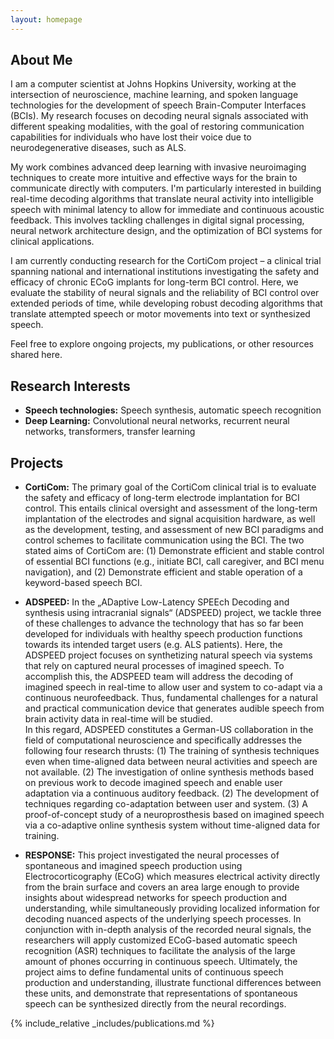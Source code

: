 ```yaml
---
layout: homepage
---
```


## About Me

I am a computer scientist at Johns Hopkins University, working at the intersection of neuroscience, machine learning, and spoken language technologies for the development of speech Brain-Computer Interfaces (BCIs). My research focuses on decoding neural signals associated with different speaking modalities, with the goal of restoring communication capabilities for individuals who have lost their voice due to neurodegenerative diseases, such as ALS. 

My work combines advanced deep learning with invasive neuroimaging techniques to create more intuitive and effective ways for the brain to communicate directly with computers. I'm particularly interested in building real-time decoding algorithms that translate neural activity into intelligible speech with minimal latency to allow for immediate and continuous acoustic feedback. This involves tackling challenges in digital signal processing, neural network architecture design, and the optimization of BCI systems for clinical applications. 

I am currently conducting research for the CortiCom project – a clinical trial spanning national and international institutions investigating the safety and efficacy of chronic ECoG implants for long-term BCI control. Here, we evaluate the stability of neural signals and the reliability of BCI control over extended periods of time, while developing robust decoding algorithms that translate attempted speech or motor movements into text or synthesized speech.

Feel free to explore ongoing projects, my publications, or other resources shared here. 

## Research Interests

- **Speech technologies:** Speech synthesis, automatic speech recognition 
- **Deep Learning:** Convolutional neural networks, recurrent neural networks, transformers, transfer learning

## Projects

- **CortiCom:** The primary goal of the CortiCom clinical trial is to evaluate the safety and efficacy of long-term electrode implantation for BCI control.  This entails clinical oversight and assessment of the long-term implantation of the electrodes and signal acquisition hardware, as well as the development, testing, and assessment of new BCI paradigms and control schemes to facilitate communication using the BCI. The two stated aims of CortiCom are: (1) Demonstrate efficient and stable control of essential BCI functions (e.g., initiate BCI, call caregiver, and BCI menu navigation), and (2) Demonstrate efficient and stable operation of a keyword-based speech BCI.

- **ADSPEED:** In the „ADaptive Low-Latency SPEEch Decoding and synthesis using intracranial signals“ (ADSPEED) project, we tackle three of these challenges to advance the technology that has so far been developed for individuals with healthy speech production functions towards its intended target users (e.g. ALS patients). Here, the ADSPEED project focuses on synthetizing natural speech via systems that rely on captured neural processes of imagined speech. To accomplish this, the ADSPEED team will address the decoding of imagined speech in real-time to allow user and system to co-adapt via a continuous neurofeedback. Thus, fundamental challenges for a natural and practical communication device that generates audible speech from brain activity data in real-time will be studied. <br> In this regard, ADSPEED constitutes a German-US collaboration in the field of computational neuroscience and specifically addresses the following four research thrusts: (1) The training of synthesis techniques even when time-aligned data between neural activities and speech are not available. (2) The investigation of online synthesis methods based on previous work to decode imagined speech and enable user adaptation via a continuous auditory feedback. (2) The development of techniques regarding co-adaptation between user and system. (3) A proof-of-concept study of a neuroprosthesis based on imagined speech via a co-adaptive online synthesis system without time-aligned data for training.

- **RESPONSE:** This project investigated the neural processes of spontaneous and imagined speech production using Electrocorticography (ECoG) which measures electrical activity directly from the brain surface and covers an area large enough to provide insights about widespread networks for speech production and understanding, while simultaneously providing localized information for decoding nuanced aspects of the underlying speech processes. In conjunction with in-depth analysis of the recorded neural signals, the researchers will apply customized ECoG-based automatic speech recognition (ASR) techniques to facilitate the analysis of the large amount of phones occurring in continuous speech. Ultimately, the project aims to define fundamental units of continuous speech production and understanding, illustrate functional differences between these units, and demonstrate that representations of spontaneous speech can be synthesized directly from the neural recordings.

{% include_relative _includes/publications.md %}
